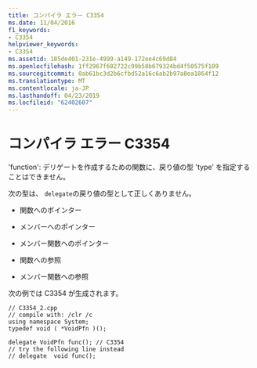 ```yaml
---
title: コンパイラ エラー C3354
ms.date: 11/04/2016
f1_keywords:
- C3354
helpviewer_keywords:
- C3354
ms.assetid: 185de401-231e-4999-a149-172ee4c69d84
ms.openlocfilehash: 1ff2967f602722c99b58b679324bd4f50575f109
ms.sourcegitcommit: 0ab61bc3d2b6cfbd52a16c6ab2b97a8ea1864f12
ms.translationtype: MT
ms.contentlocale: ja-JP
ms.lasthandoff: 04/23/2019
ms.locfileid: "62402607"
---
```

# <a name="compiler-error-c3354"></a>コンパイラ エラー C3354

'function': デリゲートを作成するための関数に、戻り値の型 'type' を指定することはできません。

次の型は、 `delegate`の戻り値の型として正しくありません。

- 関数へのポインター

- メンバーへのポインター

- メンバー関数へのポインター

- 関数への参照

- メンバー関数への参照

次の例では C3354 が生成されます。

```
// C3354_2.cpp
// compile with: /clr /c
using namespace System;
typedef void ( *VoidPfn )();

delegate VoidPfn func(); // C3354
// try the following line instead
// delegate  void func();
```
